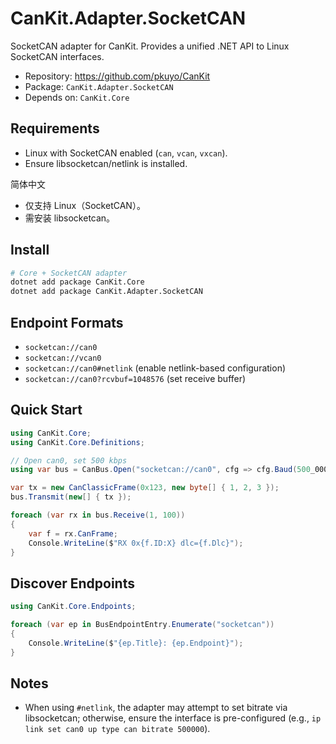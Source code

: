 # CanKit.Adapter.SocketCAN

SocketCAN adapter for CanKit. Provides a unified .NET API to Linux SocketCAN interfaces.

- Repository: https://github.com/pkuyo/CanKit
- Package: `CanKit.Adapter.SocketCAN`
- Depends on: `CanKit.Core`

## Requirements

- Linux with SocketCAN enabled (`can`, `vcan`, `vxcan`).
- Ensure libsocketcan/netlink is installed.  

简体中文
- 仅支持 Linux（SocketCAN）。
- 需安装 libsocketcan。

## Install

```bash
# Core + SocketCAN adapter
dotnet add package CanKit.Core
dotnet add package CanKit.Adapter.SocketCAN
```

## Endpoint Formats

- `socketcan://can0`
- `socketcan://vcan0`
- `socketcan://can0#netlink` (enable netlink-based configuration)
- `socketcan://can0?rcvbuf=1048576` (set receive buffer)

## Quick Start

```csharp
using CanKit.Core;
using CanKit.Core.Definitions;

// Open can0, set 500 kbps
using var bus = CanBus.Open("socketcan://can0", cfg => cfg.Baud(500_000));

var tx = new CanClassicFrame(0x123, new byte[] { 1, 2, 3 });
bus.Transmit(new[] { tx });

foreach (var rx in bus.Receive(1, 100))
{
    var f = rx.CanFrame;
    Console.WriteLine($"RX 0x{f.ID:X} dlc={f.Dlc}");
}
```

## Discover Endpoints

```csharp
using CanKit.Core.Endpoints;

foreach (var ep in BusEndpointEntry.Enumerate("socketcan"))
{
    Console.WriteLine($"{ep.Title}: {ep.Endpoint}");
}
```

## Notes

- When using `#netlink`, the adapter may attempt to set bitrate via libsocketcan; otherwise, ensure the interface is pre-configured (e.g., `ip link set can0 up type can bitrate 500000`).
